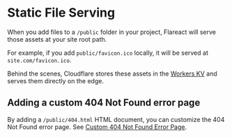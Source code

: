 # Static File Serving

When you add files to a `/public` folder in your project, Flareact will serve those assets at your site root path.

For example, if you add `public/favicon.ico` locally, it will be served at `site.com/favicon.ico`.

Behind the scenes, Cloudflare stores these assets in the [Workers KV](https://www.cloudflare.com/products/workers-kv/) and serves them directly on the edge.

## Adding a custom 404 Not Found error page

By adding a `/public/404.html` HTML document, you can customize the 404 Not Found error page. See [Custom 404 Not Found Error Page](/docs/custom-404-error-page).
